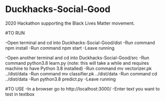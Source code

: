 # Duckhacks-Social-Good
2020 Hackathon supporting the Black Lives Matter movement.


#TO RUN

-Open terminal and cd into Duckhacks-Social-Good/dist
-Run command npm install
-Run command npm start
-Leave running

-Open another terminal and cd into Duckhacks-Social-Good/src
-Run command python3.8 learn.py (note: this will take a while and requires machine to have Python 3.8 installed)
-Run command mv vectorizer.pk ../dist/data
-Run command  mv classifier.pk ../dist/data
-Run command cd ../dist/data
-Run python3.8 predict.py
-Leave running

#TO USE
-In a browser go to http://localhost:3000/
-Enter text you want to test in textbox

